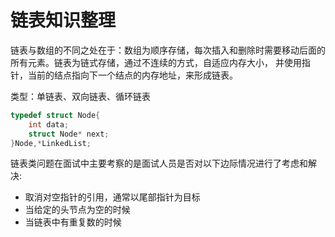 # 链表知识整理
链表与数组的不同之处在于：数组为顺序存储，每次插入和删除时需要移动后面的所有元素。链表为链式存储，通过不连续的方式，自适应内存大小，
并使用指针，当前的结点指向下一个结点的内存地址，来形成链表。

类型：单链表、双向链表、循环链表

```c++
typedef struct Node{
    int data;
    struct Node* next;
}Node,*LinkedList;
```
链表类问题在面试中主要考察的是面试人员是否对以下边际情况进行了考虑和解决:
- 取消对空指针的引用，通常以尾部指针为目标
- 当给定的头节点为空的时候
- 当链表中有重复数的时候